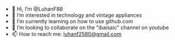- 👋 Hi, I’m @LuhanF88
- 👀 I’m interested in technology and vintage appliances
- 🌱 I’m currently learning on how to use github.com
- 💞️ I’m looking to collaborate on the "ibaisaic" channel on youtube
- 📫 How to reach me: luhanf2580@gmail.com

<!---
LuhanF88/LuhanF88 is a ✨ special ✨ repository because its `README.md` (this file) appears on your GitHub profile.
You can click the Preview link to take a look at your changes.
--->
